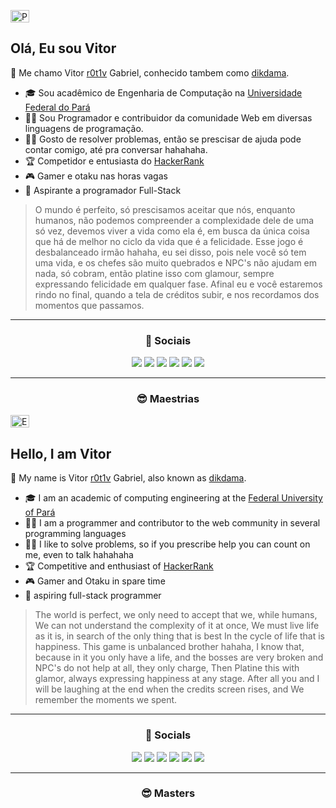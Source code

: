 <p align="left">
  	<img alt="PT-BR" src="https://i.imgur.com/3fl9Sfi.gif" width="30" height="20"/>
</p>

## Olá, Eu sou Vitor
🎩 Me chamo Vitor [r0t1v](https://github.com/r0t1v/r0t1v) Gabriel, conhecido tambem como [dikdama](https://github.com/dikdama).
- 🎓 Sou acadêmico de Engenharia de Computação na [Universidade Federal do Pará](http://www.facompcastanhal.ufpa.br/)
- 👨‍💻 Sou Programador e contribuidor da comunidade Web em diversas linguagens de programação.
- 👨‍🏫 Gosto de resolver problemas, então se prescisar de ajuda pode contar comigo, até pra conversar hahahaha.
- 🏆 Competidor e entusiasta do [HackerRank](https://www.hackerrank.com/V1t0rm3nd3S)
- 🎮 Gamer e otaku nas horas vagas
- 🧙 Aspirante a programador Full-Stack
> O mundo é perfeito, só prescisamos aceitar que nós, enquanto humanos,
> não podemos compreender a complexidade dele de uma só vez,
> devemos viver a vida como ela é, em busca da única coisa que há de melhor
> no ciclo da vida que é a felicidade.
> Esse jogo é desbalanceado irmão hahaha, eu sei disso, pois nele você só tem uma vida,
> e os chefes são muito quebrados e NPC's não ajudam em nada, só cobram,
> então platine isso com glamour, sempre expressando felicidade em qualquer fase.
> Afinal eu e você estaremos rindo no final, quando a tela de créditos subir, e
> nos recordamos dos momentos que passamos.

<hr>
<h3 align="center">👥 Sociais</h3>
<p align="center">
<a href="https://www.linkedin.com/in/mr-vitor-g-dantas"><img src="https://imgur.com/OuAZ0Bj.png"></a>
<a href="https://www.instagram.com/vithorbiel"><img src="https://imgur.com/mq7u9pL.png"></a>
<a href="https://www.twitter.com/vi_Throl"><img src="https://imgur.com/zGYTikF.png"></a>
<a href="https://www.twitch.tv/dikdama"><img src="https://imgur.com/gVmbkc5.png"></a>
<a href="https://www.mailto:vitorgmendes99@gmail.com"><img src="https://imgur.com/kIzW3hz.png"></a>
<a href="https://www.codepen.com/r0t1vdev"><img src="https://imgur.com/TYEPxUR.png"></a>
</p>

<hr>
<h3 align="center">😎 Maestrias</h3>
<p align="center">
</p>

<p align="left">
  	<img alt="EN-US" src="https://i.imgur.com/QqtGoQ4.gif" width="30" height="20" />
</p>

## Hello, I am Vitor 
🎩 My name is Vitor [r0t1v](https://github.com/r0t1v/r0t1v) Gabriel, also known as [dikdama](https://github.com/dikdama).
- 🎓 I am an academic of computing engineering at the [Federal University of Pará](http://www.facompascostanhal.ufpa.br/)
- 👨‍💻 I am a programmer and contributor to the web community in several programming languages
- 👨‍🏫 I like to solve problems, so if you prescribe help you can count on me, even to talk hahahaha
- 🏆 Competitive and enthusiast of [HackerRank](https://www.hackerrank.com/v1t0rm3nd3s)
- 🎮 Gamer and Otaku in spare time
- 🧙 aspiring full-stack programmer
> The world is perfect, we only need to accept that we, while humans,
> We can not understand the complexity of it at once,
> We must live life as it is, in search of the only thing that is best
> In the cycle of life that is happiness.
> This game is unbalanced brother hahaha, I know that, because in it you only have a life,
> and the bosses are very broken and NPC's do not help at all, they only charge,
> Then Platine this with glamor, always expressing happiness at any stage.
> After all you and I will be laughing at the end when the credits screen rises, and
> We remember the moments we spent. 

<hr>
<h3 align="center">👥 Socials</h3>
<p align="center">
<a href="https://www.linkedin.com/in/mr-vitor-g-dantas"><img src="https://imgur.com/OuAZ0Bj.png"></a>
<a href="https://www.instagram.com/vithorbiel"><img src="https://imgur.com/mq7u9pL.png"></a>
<a href="https://www.twitter.com/vi_Throl"><img src="https://imgur.com/zGYTikF.png"></a>
<a href="https://www.twitch.tv/dikdama"><img src="https://imgur.com/gVmbkc5.png"></a>
<a href="https://www.mailto:vitorgmendes99@gmail.com"><img src="https://imgur.com/kIzW3hz.png"></a>
<a href="https://www.codepen.com/r0t1vdev"><img src="https://imgur.com/TYEPxUR.png"></a>
</p>

<hr>
<h3 align="center">😎 Masters</h3>
<p align="center">
</p>
<!---
r0t1v/r0t1v is a ✨ special ✨ repository because its `README.md` (this file) appears on your GitHub profile.
You can click the Preview link to take a look at your changes.
--->
